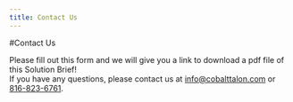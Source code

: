 ```yaml
---
title: Contact Us
---
```

#Contact Us

Please fill out this form and we will give you a link to download a pdf file of this Solution Brief!<br>
If you have any questions, please contact us at [info@cobalttalon.com](mailto://info@cobalttalon.com) or [816-823-6761](tel://816-823-6761).

<script type="text/javascript" src="http://form.jotformpro.com/jsform/42164838035960"></script>